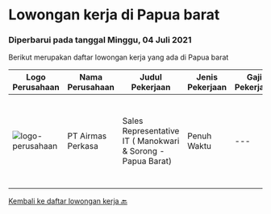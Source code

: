 
  # Lowongan kerja di Papua barat

  ### Diperbarui pada tanggal Minggu, 04 Juli 2021

  Berikut merupakan daftar lowongan kerja yang ada di Papua barat

  |Logo Perusahaan | Nama Perusahaan | Judul Pekerjaan | Jenis Pekerjaan | Gaji Pekerjaan | Lokasi | Deskripsi | Tanggal diunggah | Pranala |
  | -------------- | --------------- | --------------- | --------- | --------- | -------------- | ------- | ----------- | ----------- |
  |![logo-perusahaan](https://image-service-cdn.seek.com.au/4cd216314d943bf2691fa7dbd924847dd9f5110c/ee4dce1061f3f616224767ad58cb2fc751b8d2dc)|PT Airmas Perkasa|Sales Representative IT ( Manokwari & Sorong - Papua Barat)|Penuh Waktu|---|Manokwari|Kualifikasi: Berusia maksimal 35 tahun Pengalaman minimal 2 tahun di bidangnya Lulusan minimal D3/S1 Informatika/Sederajat Tertarik melakukan promosi...|Jumat, 02 Juli 2021|https://www.jobstreet.co.id/id/job/sales-representative-it-manokwari-sorong-papua-barat-3570827?token=0~c94aa544-51a2-4f37-bbf9-2c7b313faa4e&sectionRank=1&jobId=jobstreet-id-job-3570827|


  [Kembali ke daftar lowongan kerja 🔙](../README.md#daftar-lowongan-kerja)
  